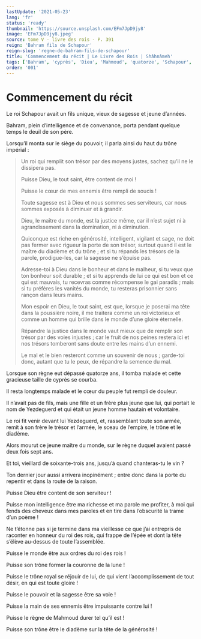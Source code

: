 ```yaml
---
lastUpdate: '2021-05-23'
lang: 'fr'
status: 'ready'
thumbnail: 'https://source.unsplash.com/EFm7JpD9jy8'
image: 'EFm7JpD9jy8.jpeg'
source: tome V - livre des rois - P. 391
reign: 'Bahram fils de Schapour'
reign-slug: 'regne-de-bahram-fils-de-schapour'
title: 'Commencement du récit | Le Livre des Rois | Shâhnâmeh'
tags: ['Bahram', 'cyprès', 'Dieu', 'Mahmoud', 'quatorze', 'Schapour', 'Yezdeguerd']
order: '001'
---
```


<!-- LTeX: language=fr -->

# Commencement du récit

Le roi Schapour avait un fils unique, vieux de sagesse et jeune d’années.

Bahram, plein d’intelligence et de convenance, porta pendant quelque temps le deuil de son père.

Lorsqu’il monta sur le siège du pouvoir, il parla ainsi du haut du trône impérial :

> Un roi qui remplit son trésor par des moyens justes, sachez qu’il ne le dissipera pas.
>
> Puisse Dieu, le tout saint, être content de moi !
>
> Puisse le cœur de mes ennemis être rempli de soucis !
>
> Toute sagesse est à Dieu et nous sommes ses serviteurs, car nous sommes exposés à diminuer et à grandir.
>
> Dieu, le maître du monde, est la justice même, car il n’est sujet ni à agrandissement dans la domination, ni à diminution.
>
> Quiconque est riche en générosité, intelligent, vigilant et sage, ne doit pas fermer avec rigueur la porte de son trésor, surtout quand il est le maître du diadème et du trône ; et si tu répands les trésors de la parole, prodigue-les, car la sagesse ne s’épuise pas.
>
> Adresse-toi à Dieu dans le bonheur et dans le malheur, si tu veux que ton bonheur soit durable ; et si tu apprends de lui ce qui est bon et ce qui est mauvais, tu recevras comme récompense le gai paradis ; mais si tu préfères les vanités du monde, tu resteras prisonnier sans rançon dans leurs mains.
>
> Mon espoir en Dieu, le tout saint, est que, lorsque je poserai ma tête dans la poussière noire, il me traitera comme un roi victorieux et comme un homme qui brille dans le monde d’une gloire éternelle.
>
> Répandre la justice dans le monde vaut mieux que de remplir son trésor par des voies injustes ; car le fruit de nos peines restera ici et nos trésors tomberont sans doute entre les mains d’un ennemi.
>
> Le mal et le bien resteront comme un souvenir de nous ; garde-toi donc, autant que tu le peux, de répandre la semence du mal.

Lorsque son règne eut dépassé quatorze ans, il tomba malade et cette gracieuse taille de cyprès se courba.

Il resta longtemps malade et le cœur du peuple fut rempli de douleur.

Il n’avait pas de fils, mais une fille et un frère plus jeune que lui, qui portait le nom de Yezdeguerd et qui était un jeune homme hautain et volontaire.

Le roi fit venir devant lui Yezdeguerd, et, rassemblant toute son armée, remit à son frère le trésor et l’armée, le sceau de l’empire, le trône et le diadème.

Alors mourut ce jeune maître du monde, sur le règne duquel avaient passé deux fois sept ans.

Et toi, vieillard de soixante-trois ans, jusqu’à quand chanteras-tu le vin ?

Ton dernier jour aussi arrivera inopinément ; entre donc dans la porte du repentir et dans la route de la raison.

Puisse Dieu être content de son serviteur !

Puisse mon intelligence être ma richesse et ma parole me profiter, à moi qui fends des cheveux dans mes paroles et en tire dans l’obscurité la trame d’un poème !

Ne t’étonne pas si je termine dans ma vieillesse ce que j’ai entrepris de raconter en honneur du roi des rois, qui frappe de l’épée et dont la tête s’élève au-dessus
de toute l’assemblée.

Puisse le monde être aux ordres du roi des rois !

Puisse son trône former la couronne de la lune !

Puisse le trône royal se réjouir de lui, de qui vient l’accomplissement de tout désir, en qui est toute gloire !

Puisse le pouvoir et la sagesse être sa voie !

Puisse la main de ses ennemis être impuissante contre lui !

Puisse le règne de Mahmoud durer tel qu’il est !

Puisse son trône être le diadème sur la tête de la générosité !

